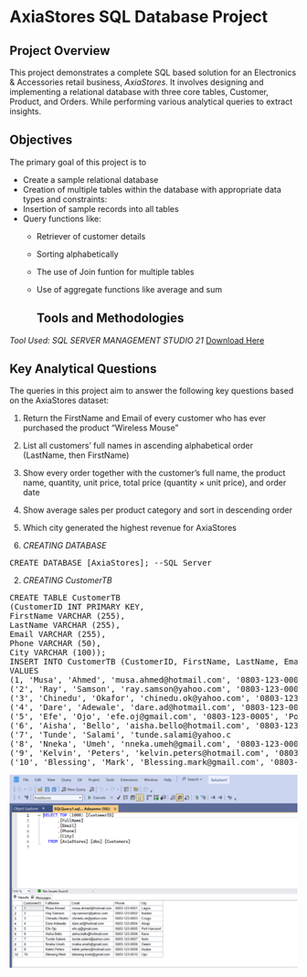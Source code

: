 # AxiaStores SQL Database Project

## Project Overview
This project demonstrates a complete SQL based solution for an Electronics & Accessories retail business, *AxiaStores*. It involves designing and implementing a relational database with three core tables, Customer, Product, and Orders. While performing various analytical queries to extract insights.

## Objectives
The primary goal of this project is to
- Create a sample relational database
- Creation of multiple tables within the database with appropriate data types and constraints:
- Insertion of sample records into all tables
- Query functions like:
  - Retriever of customer details
  - Sorting alphabetically
  - The use of Join funtion for multiple tables
  - Use of aggregate functions like average and sum
 
    ## Tools and Methodologies 
*Tool Used:* *SQL SERVER MANAGEMENT STUDIO 21* [Download Here](https://www.microsoft.com/en-us/sql-server/sql-server-downloads)


## Key Analytical Questions
The queries in this project aim to answer the following key questions based on the AxiaStores dataset:
1. Return the FirstName and Email of every customer who has ever purchased the product “Wireless Mouse”
2. List all customers’ full names in ascending alphabetical order (LastName, then FirstName)
3. Show every order together with the customer’s full name, the product name, quantity, unit price, total price (quantity × unit price), and order date
4. Show average sales per product category and sort in descending order
5. Which city generated the highest revenue for AxiaStores

1. *CREATING DATABASE*
<pre>
CREATE DATABASE [AxiaStores]; --SQL Server
</pre>

2. *CREATING CustomerTB*
<pre>
CREATE TABLE CustomerTB
(CustomerID INT PRIMARY KEY,
FirstName VARCHAR (255),
LastName VARCHAR (255),
Email VARCHAR (255),
Phone VARCHAR (50),
City VARCHAR (100));
INSERT INTO CustomerTB (CustomerID, FirstName, LastName, Email, Phone, City)
VALUES
(1, 'Musa', 'Ahmed', 'musa.ahmed@hotmail.com', '0803‑123‑0001', 'Lagos'),
('2', 'Ray', 'Samson', 'ray.samson@yahoo.com', '0803‑123‑0002', 'Ibadan'),
('3', 'Chinedu', 'Okafor', 'chinedu.ok@yahoo.com', '0803‑123‑0003', 'Enugu'),
('4', 'Dare', 'Adewale', 'dare.ad@hotmail.com', '0803‑123‑0004', 'Abuja'),
('5', 'Efe', 'Ojo', 'efe.oj@gmail.com', '0803‑123‑0005', 'Port Harcourt'),
('6', 'Aisha', 'Bello', 'aisha.bello@hotmail.com', '0803‑123‑0006', 'Kano'),
('7', 'Tunde', 'Salami', 'tunde.salami@yahoo.c
('8', 'Nneka', 'Umeh', 'nneka.umeh@gmail.com', '0803‑123‑0008', 'Owerri'),
('9', 'Kelvin', 'Peters', 'kelvin.peters@hotmail.com', '0803‑123‑0009', 'Asaba'),
('10', 'Blessing', 'Mark', 'Blessing.mark@gmail.com', '0803‑123‑0010', 'Uyo');
</pre>

![image alt](https://github.com/kenny-ano/SQL-PROJECT/blob/e62b40059d8ac64e1b54b8ad94af07a621d1c18d/sq1.PNG)


